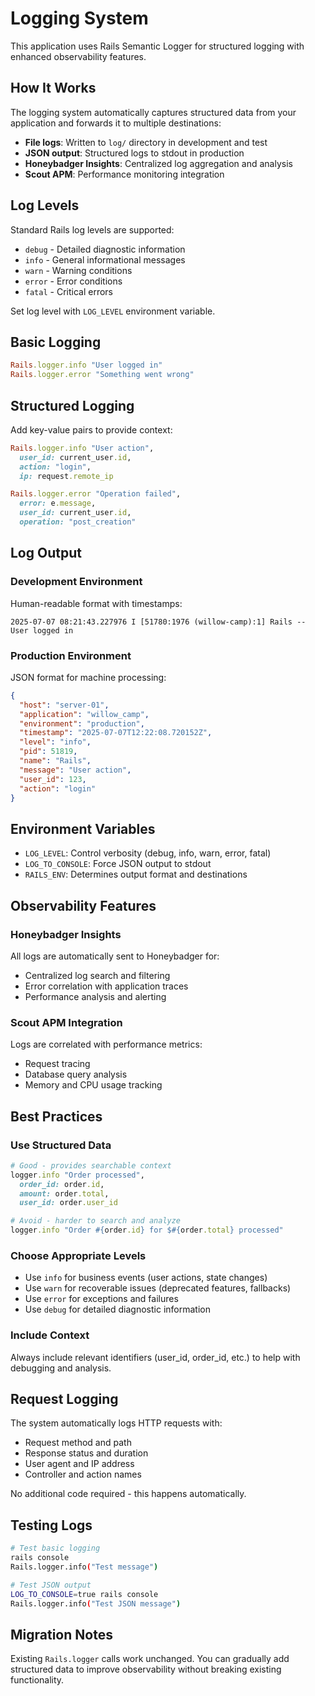 # Logging System

This application uses Rails Semantic Logger for structured logging with enhanced observability features.

## How It Works

The logging system automatically captures structured data from your application and forwards it to multiple destinations:

- **File logs**: Written to `log/` directory in development and test
- **JSON output**: Structured logs to stdout in production
- **Honeybadger Insights**: Centralized log aggregation and analysis
- **Scout APM**: Performance monitoring integration

## Log Levels

Standard Rails log levels are supported:
- `debug` - Detailed diagnostic information
- `info` - General informational messages
- `warn` - Warning conditions
- `error` - Error conditions
- `fatal` - Critical errors

Set log level with `LOG_LEVEL` environment variable.

## Basic Logging

```ruby
Rails.logger.info "User logged in"
Rails.logger.error "Something went wrong"
```

## Structured Logging

Add key-value pairs to provide context:

```ruby
Rails.logger.info "User action", 
  user_id: current_user.id, 
  action: "login", 
  ip: request.remote_ip

Rails.logger.error "Operation failed", 
  error: e.message, 
  user_id: current_user.id,
  operation: "post_creation"
```

## Log Output

### Development Environment
Human-readable format with timestamps:
```
2025-07-07 08:21:43.227976 I [51780:1976 (willow-camp):1] Rails -- User logged in
```

### Production Environment
JSON format for machine processing:
```json
{
  "host": "server-01",
  "application": "willow_camp",
  "environment": "production",
  "timestamp": "2025-07-07T12:22:08.720152Z",
  "level": "info",
  "pid": 51819,
  "name": "Rails",
  "message": "User action",
  "user_id": 123,
  "action": "login"
}
```

## Environment Variables

- `LOG_LEVEL`: Control verbosity (debug, info, warn, error, fatal)
- `LOG_TO_CONSOLE`: Force JSON output to stdout
- `RAILS_ENV`: Determines output format and destinations

## Observability Features

### Honeybadger Insights
All logs are automatically sent to Honeybadger for:
- Centralized log search and filtering
- Error correlation with application traces
- Performance analysis and alerting

### Scout APM Integration
Logs are correlated with performance metrics:
- Request tracing
- Database query analysis
- Memory and CPU usage tracking

## Best Practices

### Use Structured Data
```ruby
# Good - provides searchable context
logger.info "Order processed", 
  order_id: order.id, 
  amount: order.total, 
  user_id: order.user_id

# Avoid - harder to search and analyze
logger.info "Order #{order.id} for $#{order.total} processed"
```

### Choose Appropriate Levels
- Use `info` for business events (user actions, state changes)
- Use `warn` for recoverable issues (deprecated features, fallbacks)
- Use `error` for exceptions and failures
- Use `debug` for detailed diagnostic information

### Include Context
Always include relevant identifiers (user_id, order_id, etc.) to help with debugging and analysis.

## Request Logging

The system automatically logs HTTP requests with:
- Request method and path
- Response status and duration
- User agent and IP address
- Controller and action names

No additional code required - this happens automatically.

## Testing Logs

```bash
# Test basic logging
rails console
Rails.logger.info("Test message")

# Test JSON output
LOG_TO_CONSOLE=true rails console
Rails.logger.info("Test JSON message")
```

## Migration Notes

Existing `Rails.logger` calls work unchanged. You can gradually add structured data to improve observability without breaking existing functionality.